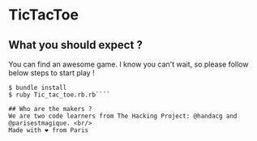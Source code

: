 # TicTacToe

## What you should expect ?
You can find an awesome game. I know you can't wait, so please follow below steps to start play !

```$ git clone https://github.com/handacg/morpion.git$ cd THP_TicTacToe
$ bundle install
$ ruby Tic_tac_toe.rb.rb````

## Who are the makers ?
We are two code learners from The Hacking Project: @handacg and @parisestmagique. <br/>
Made with ❤️ from Paris
